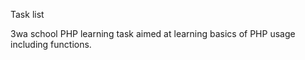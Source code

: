 Task list

3wa school PHP learning task aimed at learning basics of PHP usage including functions. 
